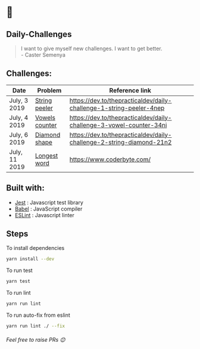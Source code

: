# :muscle:

## Daily-Challenges

> I want to give myself new challenges. I want to get better. <br /> - Caster Semenya

## Challenges:

| Date          | Problem                                                                                              | Reference link                                                       |
| ------------- | ---------------------------------------------------------------------------------------------------- | -------------------------------------------------------------------- |
| July, 3 2019  | [String peeler](https://github.com/pranesh239/daily-challenges/blob/master/String/string-peeler.js)  | https://dev.to/thepracticaldev/daily-challenge-1-string-peeler-4nep  |
| July, 4 2019  | [Vowels counter](https://github.com/pranesh239/daily-challenges/blob/master/String/vowel-counter.js) | https://dev.to/thepracticaldev/daily-challenge-3-vowel-counter-34ni  |
| July, 6 2019  | [Diamond shape](https://github.com/pranesh239/daily-challenges/blob/master/String/diamond.js)        | https://dev.to/thepracticaldev/daily-challenge-2-string-diamond-21n2 |
| July, 11 2019 | [Longest word](https://github.com/pranesh239/daily-challenges/blob/master/String/longest-word.js)    | https://www.coderbyte.com/                                           |

## Built with:

- [Jest](https://jestjs.io/) : Javascript test library
- [Babel](https://babeljs.io/) : JavaScript compiler
- [ESLint](https://eslint.org/) : Javascript linter

## Steps

To install dependencies

```bash
yarn install --dev
```

To run test

```bash
yarn test
```

To run lint

```bash
yarn run lint
```

To run auto-fix from eslint

```bash
yarn run lint ./ --fix
```

###### _Feel free to raise PRs_ :blush:
